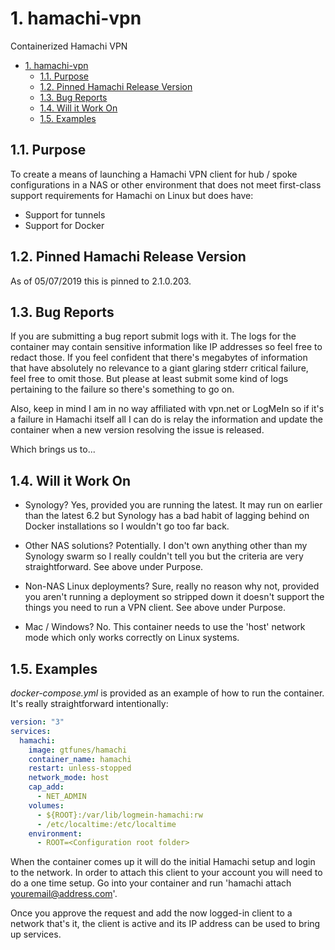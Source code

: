 # 1. hamachi-vpn

Containerized Hamachi VPN

<!-- TOC -->

- [1. hamachi-vpn](#1-hamachi-vpn)
  - [1.1. Purpose](#11-purpose)
  - [1.2. Pinned Hamachi Release Version](#12-pinned-hamachi-release-version)
  - [1.3. Bug Reports](#13-bug-reports)
  - [1.4. Will it Work On](#14-will-it-work-on)
  - [1.5. Examples](#15-examples)

<!-- /TOC -->

## 1.1. Purpose

To create a means of launching a Hamachi VPN client for hub / spoke configurations in a NAS or other environment that does not meet first-class support requirements for Hamachi on Linux but does have:

- Support for tunnels
- Support for Docker

## 1.2. Pinned Hamachi Release Version

As of 05/07/2019 this is pinned to 2.1.0.203.

## 1.3. Bug Reports

If you are submitting a bug report submit logs with it. The logs for the container may contain sensitive information like IP addresses so feel free to redact those. If you feel confident that there's megabytes of information that have absolutely no relevance to a giant glaring stderr critical failure, feel free to omit those. But please at least submit some kind of logs pertaining to the failure so there's something to go on.

Also, keep in mind I am in no way affiliated with vpn.net or LogMeIn so if it's a failure in Hamachi itself all I can do is relay the information and update the container when a new version resolving the issue is released.

Which brings us to...

## 1.4. Will it Work On

- Synology? Yes, provided you are running the latest. It may run on earlier than the latest 6.2 but Synology has a bad habit of lagging behind on Docker installations so I wouldn't go too far back.

- Other NAS solutions? Potentially. I don't own anything other than my Synology swarm so I really couldn't tell you but the criteria are very straightforward. See above under Purpose.

- Non-NAS Linux deployments? Sure, really no reason why not, provided you aren't running a deployment so stripped down it doesn't support the things you need to run a VPN client. See above under Purpose.

- Mac / Windows? No. This container needs to use the 'host' network mode which only works correctly on Linux systems.

## 1.5. Examples

*docker-compose.yml* is provided as an example of how to run the container. It's really straightforward intentionally:

```yaml
version: "3"
services:
  hamachi:
    image: gtfunes/hamachi
    container_name: hamachi
    restart: unless-stopped
    network_mode: host
    cap_add:
      - NET_ADMIN
    volumes:
      - ${ROOT}:/var/lib/logmein-hamachi:rw
      - /etc/localtime:/etc/localtime
    environment:
      - ROOT=<Configuration root folder>
```

When the container comes up it will do the initial Hamachi setup and login to the network. In order to attach this client to your account you will need to do a one time setup. Go into your container and run 'hamachi attach <youremail@address.com>'.

Once you approve the request and add the now logged-in client to a network that's it, the client is active and its IP address can be used to bring up services.
